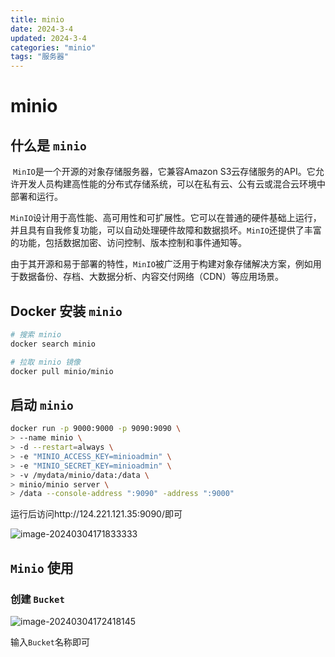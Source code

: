 ```yaml
---
title: minio
date: 2024-3-4
updated: 2024-3-4
categories: "minio"
tags: "服务器"
---
```


# minio

## 什么是 `minio`

​	`MinIO`是一个开源的对象存储服务器，它兼容Amazon S3云存储服务的API。它允许开发人员构建高性能的分布式存储系统，可以在私有云、公有云或混合云环境中部署和运行。

​	`MinIO`设计用于高性能、高可用性和可扩展性。它可以在普通的硬件基础上运行，并且具有自我修复功能，可以自动处理硬件故障和数据损坏。`MinIO`还提供了丰富的功能，包括数据加密、访问控制、版本控制和事件通知等。

​	由于其开源和易于部署的特性，`MinIO`被广泛用于构建对象存储解决方案，例如用于数据备份、存档、大数据分析、内容交付网络（CDN）等应用场景。

## Docker 安装 `minio`

```bash
# 搜索 minio
docker search minio
```

```bash
# 拉取 minio 镜像
docker pull minio/minio
```

## 启动 `minio`

```bash
docker run -p 9000:9000 -p 9090:9090 \
> --name minio \
> -d --restart=always \
> -e "MINIO_ACCESS_KEY=minioadmin" \
> -e "MINIO_SECRET_KEY=minioadmin" \
> -v /mydata/minio/data:/data \
> minio/minio server \
> /data --console-address ":9090" -address ":9000"
```

运行后访问http://124.221.121.35:9090/即可

![image-20240304171833333](https://bed.flyone.space/%E7%AC%94%E8%AE%B0/image-20240304171833333.png)

## `Minio` 使用

### 创建 `Bucket`

![image-20240304172418145](https://bed.flyone.space/%E7%AC%94%E8%AE%B0/image-20240304172418145.png)

输入`Bucket`名称即可

